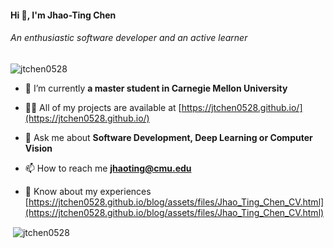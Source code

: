 <h4 align="left">Hi 👋, I'm Jhao-Ting Chen</h4>
<h6 align="left">An enthusiastic software developer and an active learner</h6>

<p align="left"> <img src="https://komarev.com/ghpvc/?username=jtchen0528&label=Profile%20views&color=0e75b6&style=flat" alt="jtchen0528" /> </p>

- 🌱 I’m currently **a master student in Carnegie Mellon University**

- 👨‍💻 All of my projects are available at [https://jtchen0528.github.io/](https://jtchen0528.github.io/)

- 💬 Ask me about **Software Development, Deep Learning or Computer Vision**

- 📫 How to reach me **jhaoting@cmu.edu**

- 📄 Know about my experiences [https://jtchen0528.github.io/blog/assets/files/Jhao_Ting_Chen_CV.html](https://jtchen0528.github.io/blog/assets/files/Jhao_Ting_Chen_CV.html)

<p>&nbsp;<img align="center" src="https://github-readme-stats.vercel.app/api?username=jtchen0528&show_icons=true&locale=en" alt="jtchen0528" /></p>
